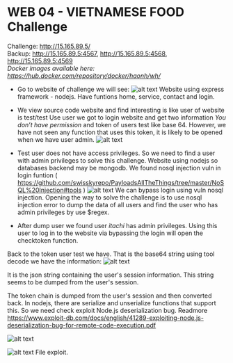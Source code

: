 # WEB 04 - VIETNAMESE FOOD Challenge 
Challenge: http://15.165.89.5/ \
Backup: http://15.165.89.5:4567, http://15.165.89.5:4568, http://15.165.89.5:4569 \
*Docker images available here: https://hub.docker.com/repository/docker/haonh/wh/* 
 
* Go to website of challenge we will see: 
![alt text](https://i.ibb.co/qjs63kg/Index.png "Index website")
Website using express framework - nodejs. Have funtions home, service, contact and login.
* We view source code website and find interesting is like user of website is test/test Use user we got to login website and get two information *You don’t have permission* and token of users test like base 64. However, we have not seen any function that uses this token, it is likely to be opened when we have user admin.
![alt text](https://i.ibb.co/F3v3Sdv/logintest.png "Login test")
* Test user does not have access privileges. So we need to find a user with admin privileges to solve this challenge. Website using nodejs so databases backend may be mongodb. We found nosql injection vuln in login funtion ( https://github.com/swisskyrepo/PayloadsAllTheThings/tree/master/NoSQL%20Injection#tools )
![alt text](https://i.ibb.co/BrwX5CR/burploginnosqli.png "Login test")
We can bypass login using vuln nosql injection. Opening the way to solve the challenge is to use nosql injection error to dump the data of all users and find the user who has admin privileges by use $regex.

* After dump user we found user *itachi* has admin privileges. Using this user to log in to the website via bypassing the login will open the checktoken function.

Back to the token user test we have. That is the base64 string using tool decode we have the information:
![alt text](https://i.ibb.co/kB4ZzBx/token.png "Token")

It is the json string containing the user's session information. This string seems to be dumped from the user's session.

The token chain is dumped from the user's session and then converted back. In nodejs, there are serialize and unserialize functions that support this. So we need check  exploit Node.js deserialization bug. Readmore https://www.exploit-db.com/docs/english/41289-exploiting-node.js-deserialization-bug-for-remote-code-execution.pdf

![alt text](https://i.ibb.co/cy97WFg/Screenshot-from-2020-01-07-00-09-43.png "Exploit")

![alt text](https://i.ibb.co/SNZ9Pmf/Screenshot-from-2020-01-07-00-10-30.png "Revershell")
File exploit.
